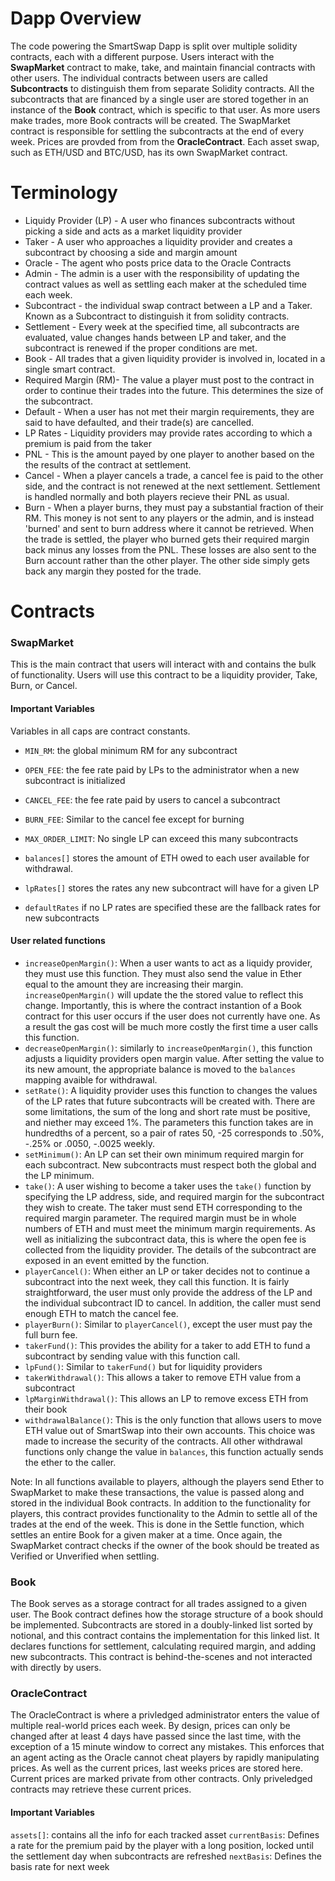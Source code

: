 # Dapp Overview
The code powering the SmartSwap Dapp is split over multiple solidity contracts, each with a different purpose. Users interact with the **SwapMarket** contract to make, take, and maintain financial contracts with other users. The individual contracts between users are called **Subcontracts** to distinguish them from separate Solidity contracts. All the subcontracts that are financed by a single user are stored together in an instance of the **Book** contract, which is specific to that user. As more users make trades, more Book contracts will be created. The SwapMarket contract is responsible for settling the subcontracts at the end of every week. Prices are provded from from the **OracleContract**. Each asset swap, such as ETH/USD and BTC/USD, has its own SwapMarket contract.
# Terminology
* Liquidy Provider (LP) - A user who finances subcontracts without picking a side and acts as a market liquidity provider
* Taker - A user who approaches a liquidity provider and creates a subcontract by choosing a side and margin amount
* Oracle - The agent who posts price data to the Oracle Contracts
* Admin - The admin is a user with the responsibility of updating the contract values as well as settling each maker at the scheduled time each week.
* Subcontract - the individual swap contract between a LP and a Taker. Known as a Subcontract to distinguish it from solidity contracts.
* Settlement - Every week at the specified time, all subcontracts are evaluated, value changes hands between LP and taker, and the subcontract is renewed if the proper conditions are met.
* Book - All trades that a given liquidity provider is involved in, located in a single smart contract.
* Required Margin (RM)- The value a player must post to the contract in order to continue their trades into the future. This determines the size of the subcontract.
* Default - When a user has not met their margin requirements, they are said to have defaulted, and their trade(s) are cancelled.
* LP Rates - Liquidity providers may provide rates according to which a premium is paid from the taker
* PNL - This is the amount payed by one player to another based on the the results of the contract at settlement.
* Cancel - When a player cancels a trade, a cancel fee is paid to the other side, and the contract is not renewed at the next settlement. Settlement is handled normally and both players recieve their PNL as usual.
* Burn - When a player burns, they must pay a substantial fraction of their RM. This money is not sent to any players or the admin, and is instead 'burned' and sent to burn address where it cannot be retrieved. When the trade is settled, the player who burned gets their required margin back minus any losses from the PNL. These losses are also sent to the Burn account rather than the other player. The other side simply gets back any margin they posted for the trade.

# Contracts
### SwapMarket
This is the main contract that users will interact with and contains the bulk of functionality. Users will use this contract to be a liquidity provider, Take, Burn, or Cancel.

#### Important Variables
Variables in all caps are contract constants.
- `MIN_RM`: the global minimum RM for any subcontract
- `OPEN_FEE`: the fee rate paid by LPs to the administrator when a new subcontract is initialized
- `CANCEL_FEE`: the fee rate paid by users to cancel a subcontract
- `BURN_FEE`: Similar to the cancel fee except for burning
- `MAX_ORDER_LIMIT`: No single LP can exceed this many subcontracts

- `balances[]` stores the amount of ETH owed to each user available for withdrawal.
- `lpRates[]` stores the rates any new subcontract will have for a given LP
- `defaultRates` if no LP rates are specified these are the fallback rates for new subcontracts


#### User related functions

- `increaseOpenMargin()`: When a user wants to act as a liquidy provider, they must use this function. They must also send the value in Ether equal to the amount they are increasing their margin. `increaseOpenMargin()` will update the the stored value to reflect this change. Importantly, this is where the contract instantion of a Book contract for this user occurs if the user does not currently have one. As a result the gas cost will be much more costly the first time a user calls this function.
- `decreaseOpenMargin()`: similarly to `increaseOpenMargin()`, this function adjusts a liquidity providers open margin value. After setting the value to its new amount, the appropriate balance is moved to the `balances` mapping avaible for withdrawal.
- `setRate()`: A liquidity provider uses this function to changes the values of the LP rates that future subcontracts will be created with. There are some limitations, the sum of the long and short rate must be positive, and niether may exceed 1%. The parameters this function takes are in hundredths of a percent, so a pair of rates 50, -25 corresponds to .50%, -.25% or .0050, -.0025 weekly.
- `setMinimum()`: An LP can set their own minimum required margin for each subcontract. New subcontracts must respect both the global and the LP minimum.
- `take()`: A user wishing to become a taker uses the `take()` function by specifying the LP address, side, and required margin for the subcontract they wish to create. The taker must send ETH corresponding to the required margin parameter. The required margin must be in whole numbers of ETH and must meet the minimum margin requirements. As well as initializing the subcontract data, this is where the open fee is collected from the liquidity provider. The details of the subcontract are exposed in an event emitted by the function.
- `playerCancel()`: When either an LP or taker decides not to continue a subcontract into the next week, they call this function. It is fairly straightforward, the user must only provide the address of the LP and the individual subcontract ID to cancel. In addition, the caller must send enough ETH to match the cancel fee.
- `playerBurn()`: Similar to `playerCancel()`, except the user must pay the full burn fee.
- `takerFund()`: This provides the ability for a taker to add ETH to fund a subcontract by sending value with this function call.
- `lpFund()`: Similar to `takerFund()` but for liquidity providers
- `takerWithdrawal()`: This allows a taker to remove ETH value from a subcontract
- `lpMarginWithdrawal()`: This allows an LP to remove excess ETH from their book
- `withdrawalBalance()`: This is the only function that allows users to move ETH value out of SmartSwap into their own accounts. This choice was made to increase the security of the contracts. All other withdrawal functions only change the value in `balances`, this function actually sends the ether to the caller.

Note: In all functions available to players, although the players send Ether to SwapMarket to make these transactions, the value is passed along and stored in the individual Book contracts.
In addition to the functionality for players, this contract provides functionality to the Admin to settle all of the trades at the end of the week. This is done in the Settle function, which settles an entire Book for a given maker at a time. Once again, the SwapMarket contract checks if the owner of the book should be treated as Verified or Unverified when settling.

### Book
The Book serves as a storage contract for all trades assigned to a given user. The Book contract defines how the storage structure of a book should be implemented. Subcontracts are stored in a doubly-linked list sorted by notional, and this contract contains the implementation for this linked list. It declares functions for settlement, calculating required margin, and adding new subcontracts. This contract is behind-the-scenes and not interacted with directly by users.

### OracleContract
The OracleContract is where a privledged administrator enters the value of multiple real-world prices each week. By design, prices can only be changed after at least 4 days have passed since the last time, with the exception of a 15 minute window to correct any mistakes. This enforces that an agent acting as the Oracle cannot cheat players by rapidly manipulating prices. As well as the current prices, last weeks prices are stored here. Current prices are marked private from other contracts. Only priveledged contracts may retrieve these current prices.

#### Important Variables

`assets[]`: contains all the info for each tracked asset
`currentBasis`: Defines a rate for the premium paid by the player with a long position, locked until the settlement day when subcontracts are refreshed
`nextBasis`: Defines the basis rate for next week


